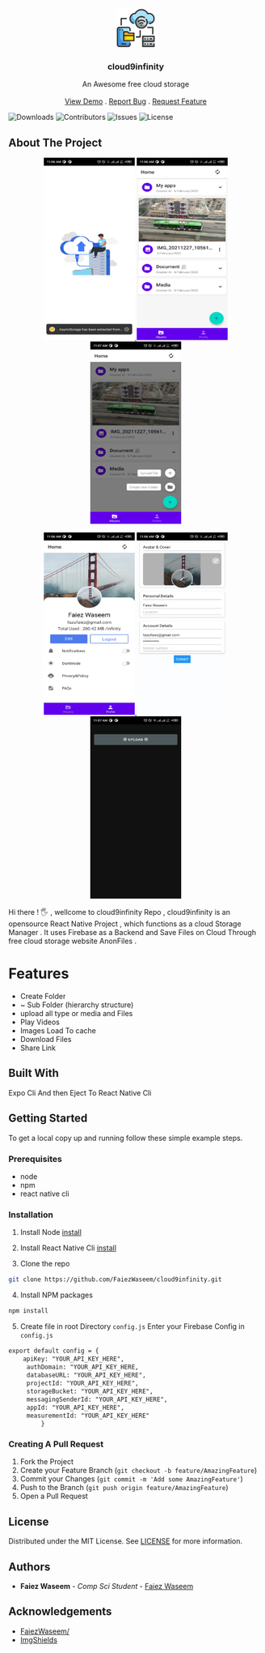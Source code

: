 <br/>
<p align="center">
  <a href="https://github.com/FaiezWaseem/FaiezWaseem/cloud9infinity">
    <img src="/assets/icon.png" alt="Logo" width="80" height="80">
  </a>

  <h3 align="center">cloud9infinity</h3>

  <p align="center">
    An Awesome free cloud storage
    <br/>
    <br/>
    <a href="https://github.com/FaiezWaseem/FaiezWaseem/cloud9infinity">View Demo</a>
    .
    <a href="https://github.com/FaiezWaseem/FaiezWaseem/cloud9infinity/issues">Report Bug</a>
    .
    <a href="https://github.com/FaiezWaseem/FaiezWaseem/cloud9infinity/issues">Request Feature</a>
  </p>
</p>

![Downloads](https://img.shields.io/github/downloads/FaiezWaseem/cloud9infinity/total) ![Contributors](https://img.shields.io/github/contributors/FaiezWaseem/cloud9infinity?color=dark-green) ![Issues](https://img.shields.io/github/issues/FaiezWaseem/cloud9infinity) ![License](https://img.shields.io/github/license/FaiezWaseem/FaiezWaseem/cloud9infinity) 

## About The Project
<p align="center">
  <a href="https://github.com/FaiezWaseem/FaiezWaseem/cloud9infinity">
    <img src="./assets/screenshots/splash.jpg" alt="Logo" width="180" height="360">
  </a>
  <a href="https://github.com/FaiezWaseem/FaiezWaseem/cloud9infinity">
    <img src="./assets/screenshots/home.jpg" alt="Logo" width="180" height="360">
  </a>
  <a href="https://github.com/FaiezWaseem/FaiezWaseem/cloud9infinity">
    <img src="./assets/screenshots/home2.jpg" alt="Logo" width="180" height="360">
  </a>
  </p>
<p align="center">
  <a href="https://github.com/FaiezWaseem/FaiezWaseem/cloud9infinity">
    <img src="./assets/screenshots/userProfile.jpg" alt="Logo" width="180" height="360">
  </a>
  <a href="https://github.com/FaiezWaseem/FaiezWaseem/cloud9infinity">
    <img src="./assets/screenshots/editProfile.jpg" alt="Logo" width="180" height="360">
  </a>
  <a href="https://github.com/FaiezWaseem/FaiezWaseem/cloud9infinity">
    <img src="./assets/screenshots/upload.jpg" alt="Logo" width="180" height="360">
  </a>
  </p>


Hi there ! 🖐 , wellcome to cloud9infinity Repo , cloud9infinity is an opensource React Native Project , which functions as a cloud Storage Manager . It uses Firebase as a Backend and Save Files on Cloud Through free cloud storage website AnonFiles .

# Features

* Create Folder
*  ~ Sub Folder (hierarchy structure)
* upload all type or media and Files
* Play Videos
* Images Load To cache
* Download Files
* Share Link


## Built With

Expo Cli And then Eject To React Native  Cli 

## Getting Started

To get a local copy up and running follow these simple example steps.

### Prerequisites


* node
* npm
* react native cli


### Installation

1. Install Node [install](https://nodejs.org/en/download/)
2. Install React Native Cli [install](https://www.npmjs.com/package/react-native-cli)

3. Clone the repo
```sh
git clone https://github.com/FaiezWaseem/cloud9infinity.git
```

4. Install NPM packages

```sh
npm install
```

5. Create file in root Directory `config.js`
Enter your Firebase Config in `config.js`

```JS
export default config = {
    apiKey: "YOUR_API_KEY_HERE",
     authDomain: "YOUR_API_KEY_HERE,
     databaseURL: "YOUR_API_KEY_HERE",
     projectId: "YOUR_API_KEY_HERE",
     storageBucket: "YOUR_API_KEY_HERE",
     messagingSenderId: "YOUR_API_KEY_HERE",
     appId: "YOUR_API_KEY_HERE",
     measurementId: "YOUR_API_KEY_HERE"
         }
```



### Creating A Pull Request

1. Fork the Project
2. Create your Feature Branch (`git checkout -b feature/AmazingFeature`)
3. Commit your Changes (`git commit -m 'Add some AmazingFeature'`)
4. Push to the Branch (`git push origin feature/AmazingFeature`)
5. Open a Pull Request

## License

Distributed under the MIT License. See [LICENSE](https://github.com/FaiezWaseem/FaiezWaseem/cloud9infinity/blob/main/LICENSE.md) for more information.

## Authors

* **Faiez Waseem** - *Comp Sci Student* - [Faiez Waseem](https://github.com/FaiezWaseem//) 

## Acknowledgements

* [FaiezWaseem/](https://github.com/FaiezWaseem//)
* [ImgShields](https://shields.io/)
